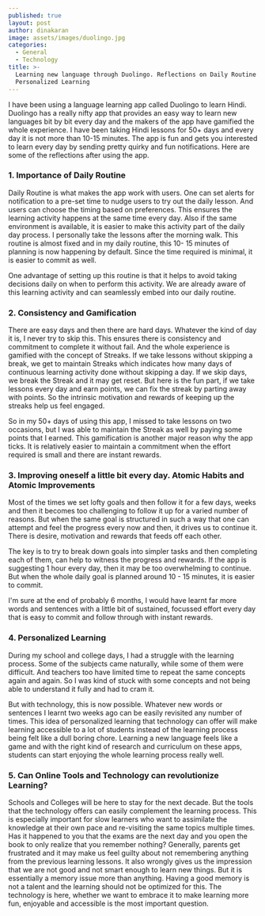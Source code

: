 ```yaml
---
published: true
layout: post
author: dinakaran
image: assets/images/duolingo.jpg
categories:
  - General
  - Technology
title: >-
  Learning new language through Duolingo. Reflections on Daily Routine and
  Personalized Learning
---
```


I have been using a language learning app called Duolingo to learn Hindi. Duolingo has a really nifty app that provides an easy way to learn new languages bit by bit every day and the makers of the app have gamified the whole experience. I have been taking Hindi lessons for 50+ days and every day it is not more than 10-15 minutes. The app is fun and gets you interested to learn every day by sending pretty quirky and fun notifications. Here are some of the reflections after using the app. 

### 1. Importance of Daily Routine

Daily Routine is what makes the app work with users. One can set alerts for notification to a pre-set time to nudge users to try out the daily lesson. And users can choose the timing based on preferences. This ensures the learning activity happens at the same time every day. Also if the same environment is available, it is easier to make this activity part of the daily day process. I personally take the lessons after the morning walk. This routine is almost fixed and in my daily routine, this 10- 15 minutes of planning is now happening by default. Since the time required is minimal, it is easier to commit as well.

One advantage of setting up this routine is that it helps to avoid taking decisions daily on when to perform this activity. We are already aware of this learning activity and can seamlessly embed into our daily routine.

### 2. Consistency and Gamification 

There are easy days and then there are hard days. Whatever the kind of day it is, I never try to skip this. This ensures there is consistency and commitment to complete it without fail. And the whole experience is gamified with the concept of Streaks. If we take lessons without skipping a break, we get to maintain Streaks which indicates how many days of continuous learning activity done without skipping a day. If we skip days, we break the Streak and it may get reset. But here is the fun part, if we take lessons every day and earn points, we can fix the streak by parting away with points. So the intrinsic motivation and rewards of keeping up the streaks help us feel engaged.

So in my 50+ days of using this app, I missed to take lessons on two occasions, but I was able to maintain the Streak as well by paying some points that I earned. This gamification is another major reason why the app ticks. It is relatively easier to maintain a commitment when the effort required is small and there are instant rewards.

### 3. Improving oneself a little bit every day. Atomic Habits and Atomic Improvements 

Most of the times we set lofty goals and then follow it for a few days, weeks and then it becomes too challenging to follow it up for a varied number of reasons. But when the same goal is structured in such a way that one can attempt and feel the progress every now and then, it drives us to continue it. There is desire, motivation and rewards that feeds off each other.

The key is to try to break down goals into simpler tasks and then completing each of them, can help to witness the progress and rewards. If the app is suggesting 1 hour every day, then it may be too overwhelming to continue. But when the whole daily goal is planned around 10 - 15 minutes, it is easier to commit.

I'm sure at the end of probably 6 months, I would have learnt far more words and sentences with a little bit of sustained, focussed effort every day that is easy to commit and follow through with instant rewards.

### 4. Personalized Learning 

During my school and college days, I had a struggle with the learning process.  Some of the subjects came naturally, while some of them were difficult. And teachers too have limited time to repeat the same concepts again and again. So I was kind of stuck with some concepts and not being able to understand it fully and had to cram it.

But with technology, this is now possible. Whatever new words or sentences I learnt two weeks ago can be easily revisited any number of times. This idea of personalized learning that technology can offer will make learning accessible to a lot of students instead of the learning process being felt like a dull boring chore. Learning a new language feels like a game and with the right kind of research and curriculum on these apps, students can start enjoying the whole learning process really well. 

### 5. Can Online Tools and Technology can revolutionize Learning?

Schools and Colleges will be here to stay for the next decade. But the tools that the technology offers can easily complement the learning process. This is especially important for slow learners who want to assimilate the knowledge at their own pace and re-visiting the same topics multiple times. Has it happened to you that the exams are the next day and you open the book to only realize that you remember nothing? Generally, parents get frustrated and it may make us feel guilty about not remembering anything from the previous learning lessons. It also wrongly gives us the impression that we are not good and not smart enough to learn new things. But it is essentially a memory issue more than anything. Having a good memory is not a talent and the learning should not be optimized for this.  The technology is here, whether we want to embrace it to make learning more fun, enjoyable and accessible is the most important question.
